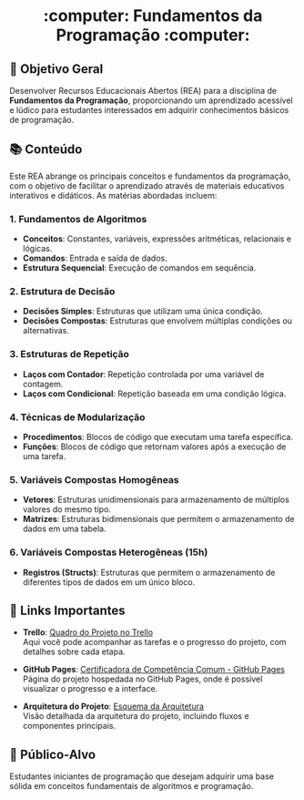 <div align="center">
  <h1> :computer: Fundamentos da Programação :computer: </h1>
</div>

## :scroll: Objetivo Geral
Desenvolver Recursos Educacionais Abertos (REA) para a disciplina de **Fundamentos da Programação**, proporcionando um aprendizado acessível e lúdico para estudantes interessados em adquirir conhecimentos básicos de programação.

## :books: Conteúdo
Este REA abrange os principais conceitos e fundamentos da programação, com o objetivo de facilitar o aprendizado através de materiais educativos interativos e didáticos. As matérias abordadas incluem:

### 1. Fundamentos de Algoritmos
- **Conceitos**: Constantes, variáveis, expressões aritméticas, relacionais e lógicas.
- **Comandos**: Entrada e saída de dados.
- **Estrutura Sequencial**: Execução de comandos em sequência.

### 2. Estrutura de Decisão 
- **Decisões Simples**: Estruturas que utilizam uma única condição.
- **Decisões Compostas**: Estruturas que envolvem múltiplas condições ou alternativas.

### 3. Estruturas de Repetição 
- **Laços com Contador**: Repetição controlada por uma variável de contagem.
- **Laços com Condicional**: Repetição baseada em uma condição lógica.

### 4. Técnicas de Modularização 
- **Procedimentos**: Blocos de código que executam uma tarefa específica.
- **Funções**: Blocos de código que retornam valores após a execução de uma tarefa.

### 5. Variáveis Compostas Homogêneas 
- **Vetores**: Estruturas unidimensionais para armazenamento de múltiplos valores do mesmo tipo.
- **Matrizes**: Estruturas bidimensionais que permitem o armazenamento de dados em uma tabela.

### 6. Variáveis Compostas Heterogêneas (15h)
- **Registros (Structs)**: Estruturas que permitem o armazenamento de diferentes tipos de dados em um único bloco.

## :link: Links Importantes

- **Trello**: [Quadro do Projeto no Trello](https://trello.com/b/bNK1RjRc/certificadora-de-compet%C3%AAncia-comum)  
  Aqui você pode acompanhar as tarefas e o progresso do projeto, com detalhes sobre cada etapa.

- **GitHub Pages**: [Certificadora de Competência Comum - GitHub Pages](https://marjorymell.github.io/certificadora-comum/)  
  Página do projeto hospedada no GitHub Pages, onde é possível visualizar o progresso e a interface.

- **Arquitetura do Projeto**: [Esquema da Arquitetura](https://www.canva.com/design/DAGTTeNgWuo/4IGV7oNWtkZBipjqdO88wQ/edit)  
  Visão detalhada da arquitetura do projeto, incluindo fluxos e componentes principais.


## :bust_in_silhouette:	Público-Alvo
Estudantes iniciantes de programação que desejam adquirir uma base sólida em conceitos fundamentais de algoritmos e programação.


